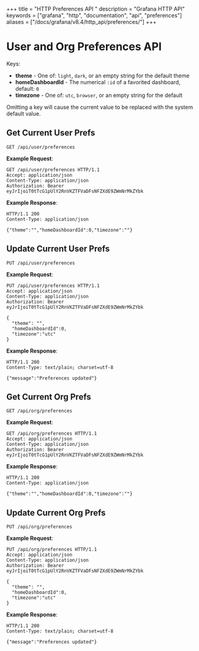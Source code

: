 +++
title = "HTTP Preferences API "
description = "Grafana HTTP API"
keywords = ["grafana", "http", "documentation", "api", "preferences"]
aliases = ["/docs/grafana/v8.4/http_api/preferences/"]
+++

# User and Org Preferences API

Keys:

- **theme** - One of: `light`, `dark`, or an empty string for the default theme
- **homeDashboardId** - The numerical `:id` of a favorited dashboard, default: `0`
- **timezone** - One of: `utc`, `browser`, or an empty string for the default

Omitting a key will cause the current value to be replaced with the
system default value.

## Get Current User Prefs

`GET /api/user/preferences`

**Example Request**:

```http
GET /api/user/preferences HTTP/1.1
Accept: application/json
Content-Type: application/json
Authorization: Bearer eyJrIjoiT0tTcG1pUlY2RnVKZTFVaDFsNFZXdE9ZWmNrMkZYbk
```

**Example Response**:

```http
HTTP/1.1 200
Content-Type: application/json

{"theme":"","homeDashboardId":0,"timezone":""}
```

## Update Current User Prefs

`PUT /api/user/preferences`

**Example Request**:

```http
PUT /api/user/preferences HTTP/1.1
Accept: application/json
Content-Type: application/json
Authorization: Bearer eyJrIjoiT0tTcG1pUlY2RnVKZTFVaDFsNFZXdE9ZWmNrMkZYbk

{
  "theme": "",
  "homeDashboardId":0,
  "timezone":"utc"
}
```

**Example Response**:

```http
HTTP/1.1 200
Content-Type: text/plain; charset=utf-8

{"message":"Preferences updated"}
```

## Get Current Org Prefs

`GET /api/org/preferences`

**Example Request**:

```http
GET /api/org/preferences HTTP/1.1
Accept: application/json
Content-Type: application/json
Authorization: Bearer eyJrIjoiT0tTcG1pUlY2RnVKZTFVaDFsNFZXdE9ZWmNrMkZYbk
```

**Example Response**:

```http
HTTP/1.1 200
Content-Type: application/json

{"theme":"","homeDashboardId":0,"timezone":""}
```

## Update Current Org Prefs

`PUT /api/org/preferences`

**Example Request**:

```http
PUT /api/org/preferences HTTP/1.1
Accept: application/json
Content-Type: application/json
Authorization: Bearer eyJrIjoiT0tTcG1pUlY2RnVKZTFVaDFsNFZXdE9ZWmNrMkZYbk

{
  "theme": "",
  "homeDashboardId":0,
  "timezone":"utc"
}
```

**Example Response**:

```http
HTTP/1.1 200
Content-Type: text/plain; charset=utf-8

{"message":"Preferences updated"}
```
